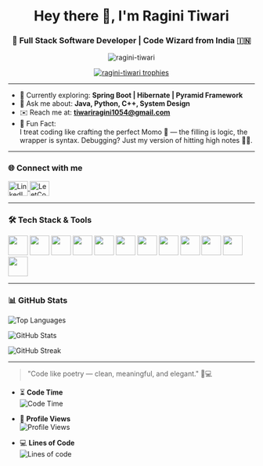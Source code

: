 <h1 align="center">Hey there 👋, I'm Ragini Tiwari</h1>
<h3 align="center">🚀 Full Stack Software Developer | Code Wizard from India 🇮🇳</h3>

<p align="center">
  <img src="https://komarev.com/ghpvc/?username=ragini-tiwari&label=Profile%20Views&color=0e75b6&style=flat" alt="ragini-tiwari" />
</p>

<p align="center">
  <a href="https://github.com/ryo-ma/github-profile-trophy">
    <img src="https://github-profile-trophy.vercel.app/?username=ragini-tiwari&theme=radical&margin-w=15&margin-h=15" alt="ragini-tiwari trophies"/>
  </a>
</p>

---

- 🌱 Currently exploring: **Spring Boot | Hibernate | Pyramid Framework**
- 💬 Ask me about: **Java, Python, C++, System Design**
- ✉️ Reach me at: **tiwariragini1054@gmail.com**
- 🎯 Fun Fact:  
  I treat coding like crafting the perfect Momo 🥟 — the filling is logic, the wrapper is syntax. Debugging? Just my version of hitting high notes 🎤🎶.

---

### 🌐 Connect with me  
<p align="left">
  <a href="https://linkedin.com/in/ragini-tiwari-02993a255" target="_blank">
    <img align="center" src="https://raw.githubusercontent.com/rahuldkjain/github-profile-readme-generator/master/src/images/icons/Social/linked-in-alt.svg" alt="LinkedIn" height="30" width="40" />
  </a>
  <a href="https://leetcode.com/ragini_tiwari" target="_blank">
    <img align="center" src="https://raw.githubusercontent.com/rahuldkjain/github-profile-readme-generator/master/src/images/icons/Social/leet-code.svg" alt="LeetCode" height="30" width="40" />
  </a>
</p>

---

### 🛠️ Tech Stack & Tools

<p align="left">
  <img src="https://cdn.jsdelivr.net/gh/devicons/devicon/icons/java/java-original.svg" width="40" height="40"/>
  <img src="https://cdn.jsdelivr.net/gh/devicons/devicon/icons/python/python-original.svg" width="40" height="40"/>
  <img src="https://cdn.jsdelivr.net/gh/devicons/devicon/icons/javascript/javascript-original.svg" width="40" height="40"/>
  <img src="https://cdn.jsdelivr.net/gh/devicons/devicon/icons/react/react-original-wordmark.svg" width="40" height="40"/>
  <img src="https://cdn.jsdelivr.net/gh/devicons/devicon/icons/nodejs/nodejs-original-wordmark.svg" width="40" height="40"/>
  <img src="https://cdn.jsdelivr.net/gh/devicons/devicon/icons/spring/spring-original-wordmark.svg" width="40" height="40"/>
  <img src="https://cdn.jsdelivr.net/gh/devicons/devicon/icons/mysql/mysql-original-wordmark.svg" width="40" height="40"/>
  <img src="https://cdn.jsdelivr.net/gh/devicons/devicon/icons/mongodb/mongodb-original-wordmark.svg" width="40" height="40"/>
  <img src="https://cdn.jsdelivr.net/gh/devicons/devicon/icons/docker/docker-original-wordmark.svg" width="40" height="40"/>
  <img src="https://cdn.jsdelivr.net/gh/devicons/devicon/icons/kubernetes/kubernetes-plain-wordmark.svg" width="40" height="40"/>
  <img src="https://cdn.jsdelivr.net/gh/devicons/devicon/icons/flutter/flutter-original.svg" width="40" height="40"/>
  <img src="https://cdn.jsdelivr.net/gh/devicons/devicon/icons/android/android-original-wordmark.svg" width="40" height="40"/>
</p>

---

### 📊 GitHub Stats

<p align="left">
  <img src="https://github-readme-stats.vercel.app/api/top-langs/?username=ragini-tiwari&layout=compact&theme=tokyonight" alt="Top Languages" />
</p>
<p align="left">
  <img src="https://github-readme-stats.vercel.app/api?username=ragini-tiwari&show_icons=true&theme=tokyonight" alt="GitHub Stats" />
</p>
<p align="left">
  <img src="https://github-readme-streak-stats.herokuapp.com/?user=ragini-tiwari&theme=tokyonight" alt="GitHub Streak" />
</p>

---

> "Code like poetry — clean, meaningful, and elegant." 🧠💻  

- ⏳ **Code Time**  
![Code Time](http://img.shields.io/badge/Code%20Time-1200%20hrs-blue)

- 👀 **Profile Views**  
![Profile Views](https://komarev.com/ghpvc/?username=YourGitHubUsername&label=Profile%20Views&color=blue&style=flat)

- 💻 **Lines of Code**  
![Lines of code](https://img.shields.io/badge/Lines%20of%20code-1M%2B-brightgreen)

